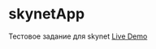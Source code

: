 # skynetApp
Тестовое задание для skynet
<a href="https://turbofergus.000webhostapp.com/">Live Demo</a>
